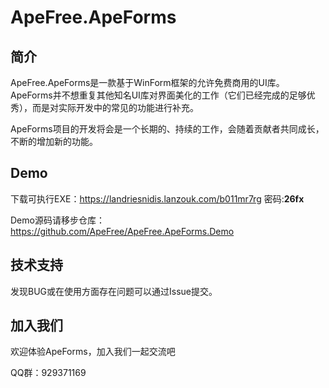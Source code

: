 # ApeFree.ApeForms

## 简介
ApeFree.ApeForms是一款基于WinForm框架的允许免费商用的UI库。ApeForms并不想重复其他知名UI库对界面美化的工作（它们已经完成的足够优秀），而是对实际开发中的常见的功能进行补充。

ApeForms项目的开发将会是一个长期的、持续的工作，会随着贡献者共同成长，不断的增加新的功能。

## Demo

下载可执行EXE：https://landriesnidis.lanzouk.com/b011mr7rg      密码:**26fx**

Demo源码请移步仓库：https://github.com/ApeFree/ApeFree.ApeForms.Demo

## 技术支持
发现BUG或在使用方面存在问题可以通过Issue提交。

## 加入我们
欢迎体验ApeForms，加入我们一起交流吧

QQ群：929371169
